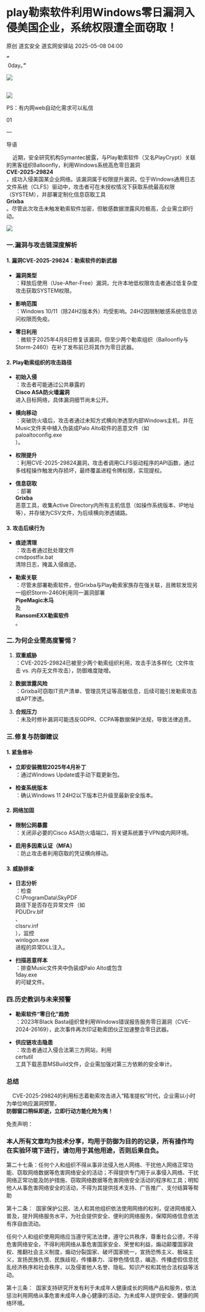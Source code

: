 #  play勒索软件利用Windows零日漏洞入侵美国企业，系统权限遭全面窃取！   
原创 道玄安全  道玄网安驿站   2025-05-08 04:00  
  
**“**  
 0day。**”**  
  
![](https://mmbiz.qpic.cn/sz_mmbiz_png/L369x9IF3yPA9bic9zzTydWv4XTTHH2NAiamMp8Kxsh4s2lukPuyuwnia3NiaHkiaU8a3JGFhLvNnYvtLvHTFAd91Rw/640?wx_fmt=png&from=appmsg "")  
  
      
![](https://mmbiz.qpic.cn/sz_mmbiz_png/L369x9IF3yPMwVHx9iaPDKDhBJiajRW2DIdq0Wxe7JcpgKDia3zMfgicaaD6Auwn6Q3GGm2vI0eNh1Qic6OUhHMjE7g/640?wx_fmt=png&from=appmsg "")  
  
  
  
PS：有内网web自动化需求可以私信  
  
  
  
  
01  
  
—  
  
  
  
导语  
  
  
    近期，安全研究机构Symantec披露，与Play勒索软件（又名PlayCrypt）关联的黑客组织Balloonfly，利用Windows系统高危零日漏洞  
**CVE-2025-29824**  
，成功入侵美国某企业网络。该漏洞属于权限提升漏洞，位于Windows通用日志文件系统（CLFS）驱动中，攻击者可在未授权情况下获取系统最高权限（SYSTEM），并部署定制化信息窃取工具  
**Grixba**  
。尽管此次攻击未触发勒索软件加密，但敏感数据泄露风险极高，企业需立即行动。  
  
![](https://mmbiz.qpic.cn/sz_mmbiz_png/L369x9IF3yNeXnuIRJxqJz5IODibgz0jLLDCUvD3iaNeH6vKTSCBbZ68PVlKgvRTDzFLgmibyRsNibasUEeQ3XhOPw/640?wx_fmt=png&from=appmsg "")  
### 一.漏洞与攻击链深度解析  
#### 1. 漏洞CVE-2025-29824：勒索软件的新武器  
- **漏洞类型**  
：释放后使用（Use-After-Free）漏洞，允许本地低权限攻击者通过低复杂度攻击获取SYSTEM权限。  
  
- **影响范围**  
：Windows 10/11（除24H2版本外）均受影响。24H2因限制敏感系统信息访问权限而免疫。  
  
- **零日利用**  
：微软于2025年4月8日修复该漏洞，但至少两个勒索组织（Balloonfly与Storm-2460）在补丁发布前已将其作为零日武器。  
  
#### 2. Play勒索组织的攻击路径  
- **初始入侵**  
：攻击者可能通过公共暴露的  
**Cisco ASA防火墙漏洞**  
进入目标网络，具体漏洞细节尚未公开。  
  
- **横向移动**  
：突破防火墙后，攻击者通过未知方式横向渗透至内部Windows主机，并在Music文件夹中植入伪装成Palo Alto软件的恶意文件（如  
paloaltoconfig.exe  
）。  
  
- **权限提升**  
：利用CVE-2025-29824漏洞，攻击者调用CLFS驱动程序的API函数，通过多线程操作触发内存损坏，最终覆盖进程令牌权限，实现提权。  
  
- **信息窃取**  
：部署  
**Grixba**  
恶意工具，收集Active Directory内所有主机信息（如操作系统版本、IP地址等），并存储为CSV文件，为后续横向渗透铺路。  
  
#### 3. 攻击后续行为  
- **痕迹清理**  
：攻击者通过批处理文件  
cmdpostfix.bat  
清除日志，掩盖入侵痕迹。  
  
- **勒索关联**  
：尽管未部署勒索软件，但Grixba与Play勒索家族存在强关联，且微软发现另一组织Storm-2460利用同一漏洞部署  
**PipeMagic木马**  
及  
**RansomEXX勒索软件**  
。  
  
### 二.为何企业需高度警惕？  
1. **双重威胁**  
：CVE-2025-29824已被至少两个勒索组织利用，攻击手法多样化（文件攻击 vs. 内存无文件攻击），防御难度陡增。  
  
1. **数据泄露风险**  
：Grixba可窃取IT资产清单、管理员凭证等高敏信息，后续可能引发勒索攻击或APT渗透。  
  
1. **合规压力**  
：未及时修补漏洞可能违反GDPR、CCPA等数据保护法规，导致法律追责。  
  
### 三.修复与防御建议  
#### 1. 紧急修补  
- **立即安装微软2025年4月补丁**  
：通过Windows Update或手动下载更新包。  
  
- **检查系统版本**  
：确认Windows 11 24H2以下版本已升级至最新安全版本。  
  
#### 2. 网络加固  
- **限制公网暴露**  
：关闭非必要的Cisco ASA防火墙端口，将关键系统置于VPN或内网环境。  
  
- **启用多因素认证（MFA）**  
：防止攻击者利用窃取的凭证横向移动。  
  
#### 3. 威胁排查  
- **日志分析**  
：检查  
C:\ProgramData\SkyPDF  
路径下是否存在异常文件（如  
PDUDrv.blf  
、  
clssrv.inf  
），监控  
winlogon.exe  
进程的异常DLL注入。  
  
- **扫描恶意样本**  
：排查Music文件夹中伪装成Palo Alto或包含  
1day.exe  
的可疑文件。  
  
### 四.历史教训与未来预警  
- **勒索软件“零日化”趋势**  
：2023年Black Basta组织曾利用Windows错误报告服务零日漏洞（CVE-2024-26169），此次事件再次印证勒索团伙正加速整合零日武器。  
  
- **供应链攻击隐患**  
：攻击者通过入侵合法第三方网站，利用  
certutil  
工具下载恶意MSBuild文件，企业需加强对第三方依赖的安全审计。  
  
### 总结  
  
    CVE-2025-29824的利用标志着勒索攻击进入“精准提权”时代，企业需以小时为单位响应漏洞预警。  
**防御窗口稍纵即逝，立即行动方能化险为夷！**  
  
  
免责声明：  
### 本人所有文章均为技术分享，均用于防御为目的的记录，所有操作均在实验环境下进行，请勿用于其他用途，否则后果自负。  
  
第二十七条：任何个人和组织不得从事非法侵入他人网络、干扰他人网络正常功能、窃取网络数据等危害网络安全的活动；不得提供专门用于从事侵入网络、干扰网络正常功能及防护措施、窃取网络数据等危害网络安全活动的程序和工具；明知他人从事危害网络安全的活动，不得为其提供技术支持、广告推广、支付结算等帮助  
  
第十二条：  国家保护公民、法人和其他组织依法使用网络的权利，促进网络接入普及，提升网络服务水平，为社会提供安全、便利的网络服务，保障网络信息依法有序自由流动。  
  
任何个人和组织使用网络应当遵守宪法法律，遵守公共秩序，尊重社会公德，不得危害网络安全，不得利用网络从事危害国家安全、荣誉和利益，煽动颠覆国家政权、推翻社会主义制度，煽动分裂国家、破坏国家统一，宣扬恐怖主义、极端主义，宣扬民族仇恨、民族歧视，传播暴力、淫秽色情信息，编造、传播虚假信息扰乱经济秩序和社会秩序，以及侵害他人名誉、隐私、知识产权和其他合法权益等活动。  
  
第十三条：  国家支持研究开发有利于未成年人健康成长的网络产品和服务，依法惩治利用网络从事危害未成年人身心健康的活动，为未成年人提供安全、健康的网络环境。  
  
  
  
  
  
  
